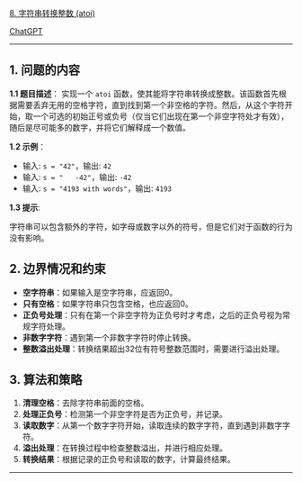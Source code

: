 [8. 字符串转换整数 (atoi)](https://leetcode.cn/problems/string-to-integer-atoi)

[ChatGPT](https://chat.openai.com/share/b77510ce-ef61-44c0-ad07-35bf4d623174)

---

## 1. 问题的内容
**1.1 题目描述**：
实现一个 `atoi` 函数，使其能将字符串转换成整数。该函数首先根据需要丢弃无用的空格字符，直到找到第一个非空格的字符。然后，从这个字符开始，取一个可选的初始正号或负号（仅当它们出现在第一个非空字符处才有效），随后是尽可能多的数字，并将它们解释成一个数值。

**1.2 示例**：

  - 输入: `s = "42"`，输出: `42`
  - 输入: `s = "   -42"`，输出: `-42`
  - 输入: `s = "4193 with words"`，输出: `4193`

**1.3 提示**:

字符串可以包含额外的字符，如字母或数字以外的符号，但是它们对于函数的行为没有影响。


## 2. 边界情况和约束

- **空字符串**：如果输入是空字符串，应返回0。
- **只有空格**：如果字符串只包含空格，也应返回0。
- **正负号处理**：只有在第一个非空字符为正负号时才考虑，之后的正负号视为常规字符处理。
- **非数字字符**：遇到第一个非数字字符时停止转换。
- **整数溢出处理**：转换结果超出32位有符号整数范围时，需要进行溢出处理。


## 3. 算法和策略

1. **清理空格**：去除字符串前面的空格。
2. **处理正负号**：检测第一个非空字符是否为正负号，并记录。
3. **读取数字**：从第一个数字字符开始，读取连续的数字字符，直到遇到非数字字符。
4. **溢出处理**：在转换过程中检查整数溢出，并进行相应处理。
5. **转换结果**：根据记录的正负号和读取的数字，计算最终结果。

---

